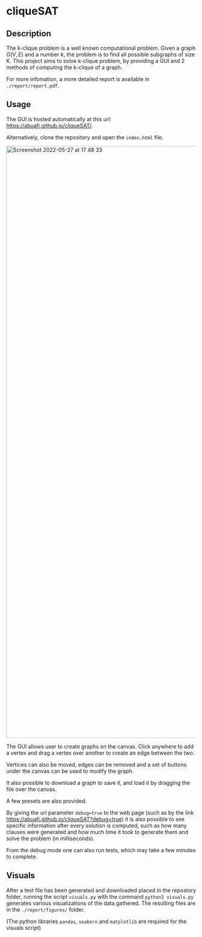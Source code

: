 # cliqueSAT 

## Description

  The k-clique problem is a well known computational problem. Given a graph $G(V,E)$ and a number $k$, the problem is to find all possible subgraphs of size K.
  This project aims to solve k-clique problem, by providing a GUI and 2 methods of computing the k-clique of a graph. 
  
For more infomation, a more detailed report is available in `./report/report.pdf`.

## Usage 

The GUI is hosted automatically at this url: https://abuafi.github.io/cliqueSAT/.

Alternatively, clone the repository and open the `index.html` file.

  <img width="1564" alt="Screenshot 2022-05-27 at 17 48 33" src="https://user-images.githubusercontent.com/55785758/170734195-8eb05662-fd2c-4efb-9c59-d73cf1425113.png">
  
  The GUI allows user to create graphs on the canvas. Click anywhere to add a vertex and drag a vertex over another to create an edge between the two.

  Vertices can also be moved, edges can be removed and a set of buttons under the canvas can be used to modify the graph.

  It also possible to download a graph to save it, and load it by dragging the file over the canvas.

  A few presets are also provided.

  By giving the url parameter `debug=true` to the web page (such as by the link https://abuafi.github.io/cliqueSAT?debug=true) it is also possible to see specific information after every solution is computed, such as how many clauses were generated and how much time it took to generate them and solve the problem (in milliseconds).

  From the debug mode one can also run tests, which may take a few minutes to complete.

  ## Visuals
  After a test file has been generated and downloaded placed in the repostory folder, running the script `visuals.py` with the command `python3 visuals.py` generates various visualizations of the data gathered. The resulting files are in the `./report/figures/` folder.

  (The python libraries `pandas`, `seaborn` and `matplotlib` are required for the visuals script)